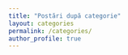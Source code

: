 ```yaml
---
title: "Postări după categorie"
layout: categories
permalink: /categories/
author_profile: true
---
```


